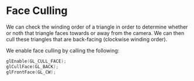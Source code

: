 # Face Culling

We can check the winding order of a triangle in order to determine whether or noth that triangle faces towards or away from the camera. We can then cull these triangles that are back-facing (clockwise winding order).

We enable face culling by calling the following:
```c++
glEnable(GL_CULL_FACE);
glCullFace(GL_BACK);
glFrontFace(GL_CW);
```